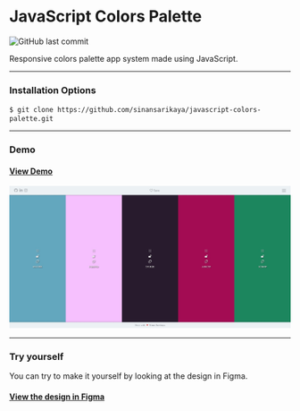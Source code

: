 # JavaScript Colors Palette

![GitHub last commit](https://img.shields.io/github/last-commit/sinansarikaya/javascript-colors-palette?style=flat-square)

Responsive colors palette app system made using JavaScript.

<hr />

### Installation Options

```
$ git clone https://github.com/sinansarikaya/javascript-colors-palette.git
```

<hr />

### Demo

#### [View Demo](https://sinansarikaya.github.io/javascript-colors-palette/)

![JavaScript Student Data](./img/demo.jpeg)

<hr />

### Try yourself

You can try to make it yourself by looking at the design in Figma.
                               
#### [View the design in Figma](https://www.figma.com/file/ayNafC547sY1sNEHo7YtZl/Colors-Palette-App?node-id=0%3A1)
